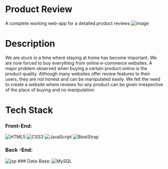 # Product Review
A complete working web-app for a detailed product reviews
![image](https://user-images.githubusercontent.com/43677033/118282654-23c00380-b4ec-11eb-926e-faa27ef86e12.png)
# Description
We are stuck in a time where staying at home has become important. We are now forced to buy everything from online e-commerce websites. A major problem observed when buying a certain product online is the product quality. Although many websites offer review features to their users, they are not honest and can be manipulated easily. We felt the need to create a website where reviews for any product can be given irrespective of the place of buying and no manipulation.
# Tech Stack
### Front-End:
<img alt="HTML5" src="https://img.shields.io/badge/html5%20-%23E34F26.svg?&style=for-the-badge&logo=html5&logoColor=white"/>  <img alt="CSS3" src="https://img.shields.io/badge/css3%20-%231572B6.svg?&style=for-the-badge&logo=css3&logoColor=white"/> <img alt="JavaScript" src="https://img.shields.io/badge/javascript%20-%23323330.svg?&style=for-the-badge&logo=javascript&logoColor=%23F7DF1E"/> 
<img alt="BootStrap" src="https://img.shields.io/badge/Bootstrap-563D7C?style=for-the-badge&logo=bootstrap&logoColor=white"/> 
### Back -End:
<img alt="jsp" src="https://img.shields.io/badge/-JSP-blue?&style=for-the-badge&logo=html5&logoColor=white"/>
### Data-Base:
<img alt="MySQL" src="https://img.shields.io/badge/mysql-%2300f.svg?&style=for-the-badge&logo=mysql&logoColor=white"/>
